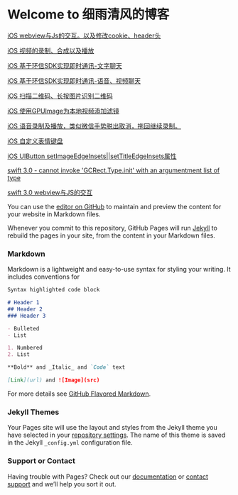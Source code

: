 # Welcome to 细雨清风的博客




[ iOS webview与Js的交互。以及修改cookie、header头](http://blog.csdn.net/create_pro/article/details/60140245)

[ iOS 视频的录制、合成以及播放](http://blog.csdn.net/create_pro/article/details/60876911)

[ iOS 基于环信SDK实现即时通讯-文字聊天](http://blog.csdn.net/create_pro/article/details/62420040)

[ iOS 基于环信SDK实现即时通讯-语音、视频聊天](http://blog.csdn.net/create_pro/article/details/64438747)

[ iOS 扫描二维码、长按图片识别二维码](http://blog.csdn.net/create_pro/article/details/60139591)

[ iOS 使用GPUImage为本地视频添加滤镜](http://blog.csdn.net/create_pro/article/details/60964403)

[ iOS 语音录制及播放，类似微信手势脱出取消，拖回继续录制。](http://blog.csdn.net/create_pro/article/details/60581039)

[ iOS 自定义表情键盘](http://blog.csdn.net/create_pro/article/details/59577219)

[ iOS UIButton setImageEdgeInsets||setTitleEdgeInsets属性](http://blog.csdn.net/create_pro/article/details/70917096)

[ swift 3.0 - cannot invoke 'GCRect.Type.init' with an argumentment list of type](http://blog.csdn.net/create_pro/article/details/59543411)

[ swift 3.0 webview与JS的交互](http://blog.csdn.net/create_pro/article/details/59575664)


You can use the [editor on GitHub](https://github.com/cwos111509sina/cwos111509.github.io/edit/master/README.md) to maintain and preview the content for your website in Markdown files.

Whenever you commit to this repository, GitHub Pages will run [Jekyll](https://jekyllrb.com/) to rebuild the pages in your site, from the content in your Markdown files.

### Markdown

Markdown is a lightweight and easy-to-use syntax for styling your writing. It includes conventions for

```markdown
Syntax highlighted code block

# Header 1
## Header 2
### Header 3

- Bulleted
- List

1. Numbered
2. List

**Bold** and _Italic_ and `Code` text

[Link](url) and ![Image](src)
```

For more details see [GitHub Flavored Markdown](https://guides.github.com/features/mastering-markdown/).

### Jekyll Themes

Your Pages site will use the layout and styles from the Jekyll theme you have selected in your [repository settings](https://github.com/cwos111509sina/cwos111509.github.io/settings). The name of this theme is saved in the Jekyll `_config.yml` configuration file.

### Support or Contact

Having trouble with Pages? Check out our [documentation](https://help.github.com/categories/github-pages-basics/) or [contact support](https://github.com/contact) and we’ll help you sort it out.
